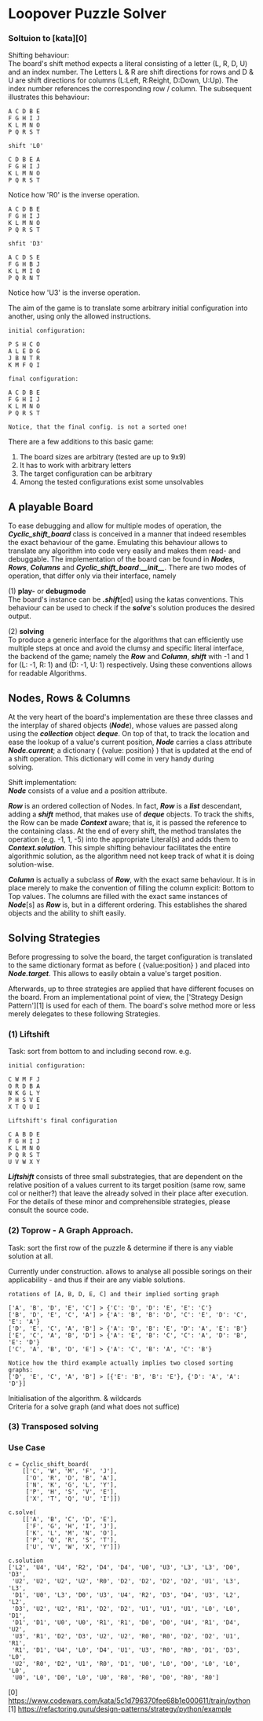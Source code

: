# Loopover Puzzle Solver
### Soltuion to [kata][0]


Shifting behaviour:  
The board's shift method expects a literal consisting of a letter (L, R, D, U)
and an index number. The Letters L & R are shift directions for rows and D & U
are shift directions for columns (L:Left, R:Reight, D:Down, U:Up). 
The index number references the corresponding row / column. 
The subsequent illustrates this behaviour:

    A C D B E
    F G H I J
    K L M N O
    P Q R S T
    
    shift 'L0'

    C D B E A
    F G H I J
    K L M N O
    P Q R S T

Notice how 'R0' is the inverse operation.

    A C D B E
    F G H I J
    K L M N O
    P Q R S T

    shfit 'D3' 

    A C D S E
    F G H B J
    K L M I O
    P Q R N T

Notice how 'U3' is the inverse operation.


<!--explain the game's aim-->
The aim of the game is to translate some arbitrary initial configuration into 
another, using only the allowed instructions. 

    initial configuration:

    P S H C O
    A L E D G
    J B N T R
    K M F Q I

    final configuration:

    A C D B E
    F G H I J
    K L M N O
    P Q R S T
    
    Notice, that the final config. is not a sorted one!

There are a few additions to this basic game:  
1) The board sizes are arbitrary (tested are up to 9x9) 
2) It has to work with arbitrary letters
3) The target configuration can be arbitrary
4) Among the tested configurations exist some unsolvables

## A playable Board

To ease debugging and allow for multiple modes of operation, the
**_Cyclic_shift_board_** class is conceived in a manner that indeed resembles the 
exact behaviour of the game. Emulating this behaviour allows to translate
any algorithm into code very easily and makes them read- and debuggable.
The implementation of the board can be found in
**_Nodes_**, **_Rows_**, **_Columns_** and **_Cyclic_shift_board_**.**_\_\_init\_\__**. 
There are two modes of operation, that differ only via their interface, namely

(1) **play-** or **debugmode**  
The board's instance can be **_.shift_**[ed] using the katas conventions.
This behaviour can be used to check if the **_solve_**'s solution produces the 
desired output.

(2) **solving**  
To produce a generic interface for the algorithms that can efficiently use 
multiple steps at once and avoid the clumsy and specific literal interface, the 
backend of the game; namely the **_Row_** and **_Column_**, **_shift_** with 
-1 and 1 for (L: -1, R: 1) and (D: -1, U: 1) respectively. Using these conventions
allows for readable Algorithms. 


## Nodes, Rows & Columns
At the very heart of the board's implementation are these three classes and the 
interplay of shared objects (**_Node_**), whose values are passed along using the 
**_collection_** object **_deque_**. On top of that, to track the location and ease the
lookup of a value's current position, **_Node_** carries a class attribute 
**_Node.current_**; a dictionary ( {value: position} ) that is updated at the 
end of a shift operation. This dictionary will come in very handy during  
solving. 

Shift implementation:  
**_Node_** consists of a value and a position attribute.

**_Row_** is an ordered collection of Nodes. In fact, **_Row_** is a **_list_** descendant, adding
a **_shift_** method, that makes use of **_deque_** objects. To track the shifts,
the Row can be made **_Context_** aware; that is, it is passed the reference to the containing
class. At the end of every shift, the method translates the operation (e.g. -1, 1, -5) 
into the appropriate Literal(s) and adds them to **_Context.solution_**. This 
simple shifting behaviour facilitates the entire algorithmic solution, as the 
algorithm need not keep track of what it is doing solution-wise.

**_Column_** is actually a subclass of **_Row_**, with the exact same behaviour. 
It is in place merely to make the convention of filling the column explicit: 
Bottom to Top values. The columns are filled with the exact same instances 
of **_Node_**[s] as **_Row_** is, but in a different ordering. 
This establishes the shared objects and the ability to shift easily.

## Solving Strategies

Before progressing to solve the board, the target configuration is translated 
to the same dictionary format as before ( {value:position} ) and placed 
into **_Node.target_**. This allows to easily obtain a value's target position.

Afterwards, up to three strategies are applied that have different focuses on the board. 
From an implementational point of view, the ['Strategy Design Pattern'][1]
is used for each of them. The board's solve method more or less merely delegates 
to these following Strategies. 

### (1) Liftshift

Task: sort from bottom to and including second row. e.g.
    
    initial configuration:

    C W M F J
    O R D B A
    N K G L Y
    P H S V E
    X T Q U I

    Liftshift's final configuration

    C A B D E
    F G H I J
    K L M N O
    P Q R S T
    U V W X Y

**_Liftshift_** consists of three small substrategies, that are dependent on the 
relative position of a values current to its target position (same row, same 
col or neither?) that leave the already solved in their place after execution.
For the details of these minor and comprehensible strategies, please consult the source code.


### (2) Toprow - A Graph Approach.

Task: sort the first row of the puzzle & determine if there is any viable solution at all.

Currently under construction.
allows to analyse all possible sorings on their applicability - and thus if their 
are any viable solutions.

    rotations of [A, B, D, E, C] and their implied sorting graph

    ['A', 'B', 'D', 'E', 'C'] > {'C': 'D', 'D': 'E', 'E': 'C'}
    ['B', 'D', 'E', 'C', 'A'] > {'A': 'B', 'B': 'D', 'C': 'E', 'D': 'C', 'E': 'A'}
    ['D', 'E', 'C', 'A', 'B'] > {'A': 'D', 'B': 'E', 'D': 'A', 'E': 'B'}
    ['E', 'C', 'A', 'B', 'D'] > {'A': 'E', 'B': 'C', 'C': 'A', 'D': 'B', 'E': 'D'}
    ['C', 'A', 'B', 'D', 'E'] > {'A': 'C', 'B': 'A', 'C': 'B'}

    Notice how the third example actually implies two closed sorting graphs:
    ['D', 'E', 'C', 'A', 'B'] > [{'E': 'B', 'B': 'E'}, {'D': 'A', 'A': 'D'}]

<!-- elaborate Graph approach: what is the graph, elaborate on simple solution 
single connected uneven graph. checking connectivity, the general solution. 
point out, that all available sorting graphs are lazily? searched through and currently
the shortest course of actions is selected (is not necessarily true: shortest graph
currently can be a even graph, however, when selected, a full turnraound might be 
added to ensure even count of ups and downs -->

Initialisation of the algorithm. & wildcards  
Criteria for a solve graph (and what does not suffice)

### (3) Transposed solving

### Use Case


    c = Cyclic_shift_board(
        [['C', 'W', 'M', 'F', 'J'], 
         ['O', 'R', 'D', 'B', 'A'], 
         ['N', 'K', 'G', 'L', 'Y'], 
         ['P', 'H', 'S', 'V', 'E'], 
         ['X', 'T', 'Q', 'U', 'I']])

    c.solve(
        [['A', 'B', 'C', 'D', 'E'], 
         ['F', 'G', 'H', 'I', 'J'], 
         ['K', 'L', 'M', 'N', 'O'], 
         ['P', 'Q', 'R', 'S', 'T'], 
         ['U', 'V', 'W', 'X', 'Y']])
    
    c.solution
    ['L2', 'U4', 'U4', 'R2', 'D4', 'D4', 'U0', 'U3', 'L3', 'L3', 'D0', 'D3', 
     'U2', 'U2', 'U2', 'U2', 'R0', 'D2', 'D2', 'D2', 'D2', 'U1', 'L3', 'L3', 
     'D1', 'U0', 'L3', 'D0', 'U3', 'U4', 'R2', 'D3', 'D4', 'U3', 'L2', 'L2', 
     'D3', 'U2', 'U2', 'R1', 'D2', 'D2', 'U1', 'U1', 'U1', 'L0', 'L0', 'D1', 
     'D1', 'D1', 'U0', 'U0', 'R1', 'R1', 'D0', 'D0', 'U4', 'R1', 'D4', 'U2', 
     'U3', 'R1', 'D2', 'D3', 'U2', 'U2', 'R0', 'R0', 'D2', 'D2', 'U1', 'R1', 
     'R1', 'D1', 'U4', 'L0', 'D4', 'U1', 'U3', 'R0', 'R0', 'D1', 'D3', 'L0', 
     'U2', 'R0', 'D2', 'U1', 'R0', 'D1', 'U0', 'L0', 'D0', 'L0', 'L0', 'L0', 
     'U0', 'L0', 'D0', 'L0', 'U0', 'R0', 'R0', 'D0', 'R0', 'R0']        

[0] https://www.codewars.com/kata/5c1d796370fee68b1e000611/train/python  
[1] https://refactoring.guru/design-patterns/strategy/python/example